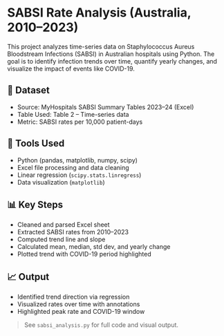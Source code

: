 # SABSI Rate Analysis (Australia, 2010–2023)

This project analyzes time-series data on Staphylococcus Aureus Bloodstream Infections (SABSI) in Australian hospitals using Python. 
The goal is to identify infection trends over time, quantify yearly changes, and visualize the impact of events like COVID-19.

## 📁 Dataset

- Source: MyHospitals SABSI Summary Tables 2023–24 (Excel)
- Table Used: Table 2 – Time-series data
- Metric: SABSI rates per 10,000 patient-days

## 🔧 Tools Used

- Python (pandas, matplotlib, numpy, scipy)
- Excel file processing and data cleaning
- Linear regression (`scipy.stats.linregress`)
- Data visualization (`matplotlib`)

## 📊 Key Steps

- Cleaned and parsed Excel sheet
- Extracted SABSI rates from 2010–2023
- Computed trend line and slope
- Calculated mean, median, std dev, and yearly change
- Plotted trend with COVID-19 period highlighted

## 📈 Output

- Identified trend direction via regression
- Visualized rates over time with annotations
- Highlighted peak rate and COVID-19 window

> See `sabsi_analysis.py` for full code and visual output.
